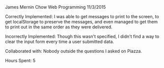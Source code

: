 James Mernin
Chow
Web Programming
11/3/2015

Correctly Implemented: I was able to get messages to print to the screen, to get localStorage to preserve the messages, and even managed to get them to print out in the same order as they were delivered.

Incorrectly Implemented: Though this wasn't specified, I didn't find a way to clear the input form every time a user submitted data.

Collaborated with: Nobody outside the questions I asked on Piazza.

Hours Spent: 5
